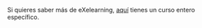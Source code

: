 Si quieres saber más de eXelearning, [aquí](https://catedu.gitbooks.io/exelearning-y-otras-herramientas/content/index0.html) tienes un curso entero específico.

